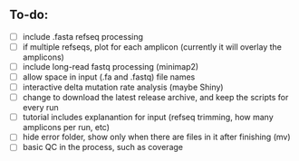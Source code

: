 ## To-do:

- [ ] include .fasta refseq processing
- [ ] if multiple refseqs, plot for each amplicon (currently it will overlay the amplicons)
- [ ] include long-read fastq processing (minimap2)
- [ ] allow space in input (.fa and .fastq) file names
- [ ] interactive delta mutation rate analysis (maybe Shiny)
- [ ] change to download the latest release archive, and keep the scripts for every run
- [ ] tutorial includes explanantion for input (refseq trimming, how many amplicons per run, etc)
- [ ] hide error folder, show only when there are files in it after finishing (mv)
- [ ] basic QC in the process, such as coverage
